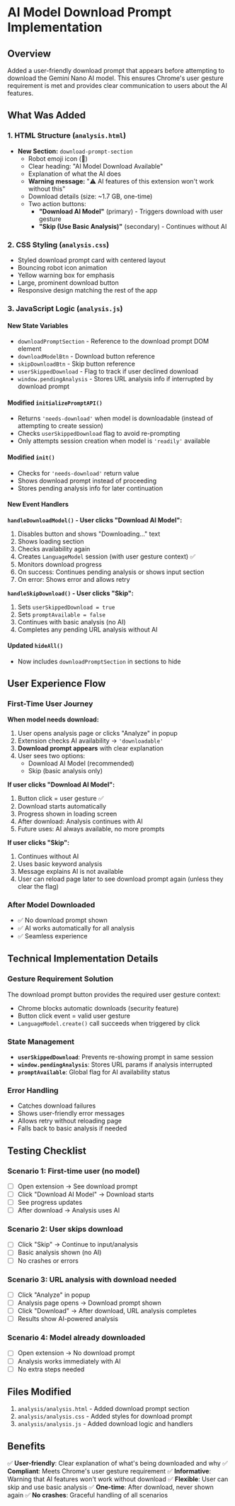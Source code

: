 # AI Model Download Prompt Implementation

## Overview
Added a user-friendly download prompt that appears before attempting to download the Gemini Nano AI model. This ensures Chrome's user gesture requirement is met and provides clear communication to users about the AI features.

## What Was Added

### 1. HTML Structure (`analysis.html`)
- **New Section:** `download-prompt-section`
  - Robot emoji icon (🤖)
  - Clear heading: "AI Model Download Available"
  - Explanation of what the AI does
  - **Warning message:** "⚠️ AI features of this extension won't work without this"
  - Download details (size: ~1.7 GB, one-time)
  - Two action buttons:
    - **"Download AI Model"** (primary) - Triggers download with user gesture
    - **"Skip (Use Basic Analysis)"** (secondary) - Continues without AI

### 2. CSS Styling (`analysis.css`)
- Styled download prompt card with centered layout
- Bouncing robot icon animation
- Yellow warning box for emphasis
- Large, prominent download button
- Responsive design matching the rest of the app

### 3. JavaScript Logic (`analysis.js`)

#### New State Variables
- `downloadPromptSection` - Reference to the download prompt DOM element
- `downloadModelBtn` - Download button reference
- `skipDownloadBtn` - Skip button reference
- `userSkippedDownload` - Flag to track if user declined download
- `window.pendingAnalysis` - Stores URL analysis info if interrupted by download prompt

#### Modified `initializePromptAPI()`
- Returns `'needs-download'` when model is downloadable (instead of attempting to create session)
- Checks `userSkippedDownload` flag to avoid re-prompting
- Only attempts session creation when model is `'readily'` available

#### Modified `init()`
- Checks for `'needs-download'` return value
- Shows download prompt instead of proceeding
- Stores pending analysis info for later continuation

#### New Event Handlers

**`handleDownloadModel()` - User clicks "Download AI Model":**
1. Disables button and shows "Downloading..." text
2. Shows loading section
3. Checks availability again
4. Creates `LanguageModel` session (with user gesture context) ✅
5. Monitors download progress
6. On success: Continues pending analysis or shows input section
7. On error: Shows error and allows retry

**`handleSkipDownload()` - User clicks "Skip":**
1. Sets `userSkippedDownload = true`
2. Sets `promptAvailable = false`
3. Continues with basic analysis (no AI)
4. Completes any pending URL analysis without AI

#### Updated `hideAll()`
- Now includes `downloadPromptSection` in sections to hide

## User Experience Flow

### First-Time User Journey

**When model needs download:**

1. User opens analysis page or clicks "Analyze" in popup
2. Extension checks AI availability → `'downloadable'`
3. **Download prompt appears** with clear explanation
4. User sees two options:
   - Download AI Model (recommended)
   - Skip (basic analysis only)

**If user clicks "Download AI Model":**
1. Button click = user gesture ✅
2. Download starts automatically
3. Progress shown in loading screen
4. After download: Analysis continues with AI
5. Future uses: AI always available, no more prompts

**If user clicks "Skip":**
1. Continues without AI
2. Uses basic keyword analysis
3. Message explains AI is not available
4. User can reload page later to see download prompt again (unless they clear the flag)

### After Model Downloaded

- ✅ No download prompt shown
- ✅ AI works automatically for all analysis
- ✅ Seamless experience

## Technical Implementation Details

### Gesture Requirement Solution
The download prompt button provides the required user gesture context:
- Chrome blocks automatic downloads (security feature)
- Button click event = valid user gesture
- `LanguageModel.create()` call succeeds when triggered by click

### State Management
- **`userSkippedDownload`**: Prevents re-showing prompt in same session
- **`window.pendingAnalysis`**: Stores URL params if analysis interrupted
- **`promptAvailable`**: Global flag for AI availability status

### Error Handling
- Catches download failures
- Shows user-friendly error messages
- Allows retry without reloading page
- Falls back to basic analysis if needed

## Testing Checklist

### Scenario 1: First-time user (no model)
- [ ] Open extension → See download prompt
- [ ] Click "Download AI Model" → Download starts
- [ ] See progress updates
- [ ] After download → Analysis uses AI

### Scenario 2: User skips download
- [ ] Click "Skip" → Continue to input/analysis
- [ ] Basic analysis shown (no AI)
- [ ] No crashes or errors

### Scenario 3: URL analysis with download needed
- [ ] Click "Analyze" in popup
- [ ] Analysis page opens → Download prompt shown
- [ ] Click "Download" → After download, URL analysis completes
- [ ] Results show AI-powered analysis

### Scenario 4: Model already downloaded
- [ ] Open extension → No download prompt
- [ ] Analysis works immediately with AI
- [ ] No extra steps needed

## Files Modified
1. `analysis/analysis.html` - Added download prompt section
2. `analysis/analysis.css` - Added styles for download prompt
3. `analysis/analysis.js` - Added download logic and handlers

## Benefits
✅ **User-friendly**: Clear explanation of what's being downloaded and why
✅ **Compliant**: Meets Chrome's user gesture requirement
✅ **Informative**: Warning that AI features won't work without download
✅ **Flexible**: User can skip and use basic analysis
✅ **One-time**: After download, never shown again
✅ **No crashes**: Graceful handling of all scenarios
